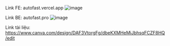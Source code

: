 Link FE: autofast.vercel.app
![image](https://github.com/vitduck2003/AutoFast/assets/144036165/4be326ca-7bd2-4d4b-bdab-500457a9d2e1)

Link BE: autofast.pro
![image](https://github.com/vitduck2003/AutoFast/assets/144036165/615bedfd-9980-4e0a-959d-451fa3f76058)

Link tài liệu: https://www.canva.com/design/DAF3VtorgFg/dbeKXMHeMiJbhsqFCZF8HQ/edit
